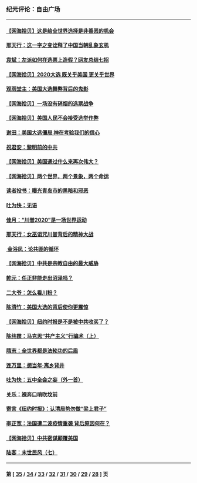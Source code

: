 ### 纪元评论：自由广场
---
#### [【网海拾贝】这是给全世界选择是非善恶的机会](../../pages/nsc993/n12535061.md) 
#### [邢天行：这一字之变诠释了中国当朝乱象玄机](../../pages/nsc993/n12533446.md) 
#### [袁斌：左派如何在选票上造假？网友总结七招](../../pages/nsc993/n12533180.md) 
#### [【网海拾贝】2020大选 既关乎美国 更关乎世界](../../pages/nsc993/n12533161.md) 
#### [观雨堂主：美国大选舞弊背后的鬼影](../../pages/nsc993/n12533153.md) 
#### [【网海拾贝】一场没有硝烟的选票战争](../../pages/nsc993/n12531883.md) 
#### [【网海拾贝】美国人民不会接受选举作弊](../../pages/nsc993/n12528850.md) 
#### [谢田：美国大选僵局 神在考验我们的信心](../../pages/nsc993/n12527932.md) 
#### [祝君安：黎明前的中共](../../pages/nsc993/n12524071.md) 
#### [【网海拾贝】美国通过什么来再次伟大？](../../pages/nsc993/n12523844.md) 
#### [【网海拾贝】两个世界，两个景象，两个命运](../../pages/nsc993/n12521419.md) 
#### [读者投书：曝光青岛市的黑暗和邪恶](../../pages/nsc993/n12520988.md) 
#### [吐为快：无语](../../pages/nsc993/n12518588.md) 
#### [佳月：“川普2020”是一场世界运动](../../pages/nsc993/n12518581.md) 
#### [邢天行：女巫诅咒川普背后的精神大战](../../pages/nsc993/n12517257.md) 
#### [ 金浴凤：论共匪的循环](../../pages/nsc993/n12517133.md) 
#### [【网海拾贝】中共是宗教自由的最大威胁](../../pages/nsc993/n12516879.md) 
#### [乾元：任正非能走出沼泽吗？](../../pages/nsc993/n12515831.md) 
#### [二大爷：怎么看川粉？](../../pages/nsc993/n12515820.md) 
#### [陈清竹：美国大选的背后使你更震惊](../../pages/nsc993/n12515589.md) 
#### [【网海拾贝】纽约时报是不是被中共收买了？](../../pages/nsc993/n12515122.md) 
#### [陈纬霆：马克思“共产主义”行骗术（上）](../../pages/nsc993/n12510217.md) 
#### [隋志：全世界都是法轮功的后盾](../../pages/nsc993/n12510636.md) 
#### [连万里：想当年‧离乡背井](../../pages/nsc993/n12510623.md) 
#### [吐为快：五中全会之妄（外一首）](../../pages/nsc993/n12510470.md) 
#### [关乐：裸奔口哨吹坟前](../../pages/nsc993/n12510403.md) 
#### [寄言《纽约时报》：认清局势勿做“梁上君子”](../../pages/nsc993/n12510042.md) 
#### [李正宽：法国遭二波疫情重袭 背后原因何在？](../../pages/nsc993/n12509971.md) 
#### [【网海拾贝】中共密谋颠覆美国](../../pages/nsc993/n12509816.md) 
#### [陆客：末世民风（七）](../../pages/nsc993/n12507822.md) 

---
#### 第 [ [35](./35.md) / [34](./34.md) / [33](./33.md) / [32](./32.md) / [31](./31.md) / [30](./30.md) / [29](./29.md) / [28](./28.md) ] 页
